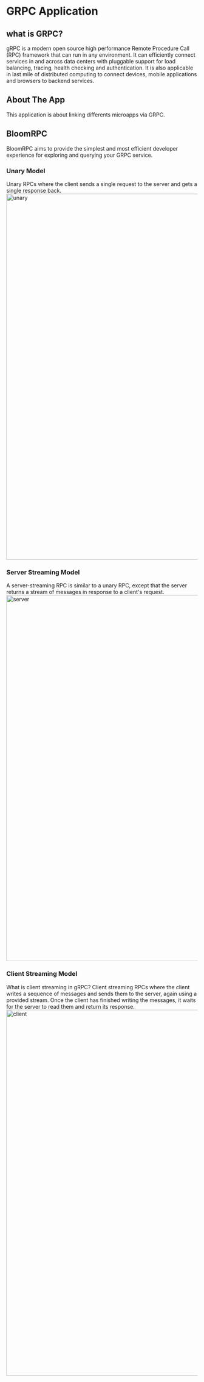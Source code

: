 # GRPC Application
## what is GRPC?
gRPC is a modern open source high performance Remote Procedure Call (RPC) framework that can run in any environment. It can efficiently connect services in and across data 
centers with pluggable support for load balancing, tracing, health checking and authentication. It is also applicable in last mile of distributed computing to connect devices, 
mobile applications and browsers to backend services.
## About The App
This application is about linking differents microapps via GRPC.
## BloomRPC
 BloomRPC aims to provide the simplest and most efficient developer experience for exploring and querying your GRPC service.
 ### Unary Model
 Unary RPCs where the client sends a single request to the server and gets a single response back.
<img width="960" alt="unary" src="https://github.com/aymanehed/GRPC_Application/assets/93987581/6472be80-0739-4df8-a630-cca1eaf92373">

### Server Streaming Model
A server-streaming RPC is similar to a unary RPC, except that the server returns a stream of messages in response to a client's request.
<img width="960" alt="server" src="https://github.com/aymanehed/GRPC_Application/assets/93987581/56fc8fc4-f885-4794-b6fa-6bf3b35fc7b9">

### Client Streaming Model
What is client streaming in gRPC?
Client streaming RPCs where the client writes a sequence of messages and sends them to the server, again using a provided 
stream. Once the client has finished writing the messages, it waits for the server to read them and return its response.
<img width="960" alt="client" src="https://github.com/aymanehed/GRPC_Application/assets/93987581/6fdf4df7-a938-486d-912d-421af1570250">
